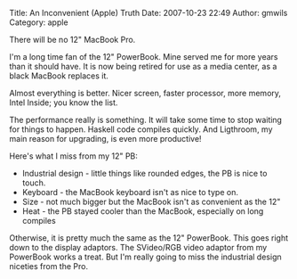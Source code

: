 Title: An Inconvenient (Apple) Truth
Date: 2007-10-23 22:49
Author: gmwils
Category: apple

There will be no 12" MacBook Pro.

I'm a long time fan of the 12" PowerBook. Mine served me for more years
than it should have. It is now being retired for use as a media center,
as a black MacBook replaces it.

Almost everything is better. Nicer screen, faster processor, more
memory, Intel Inside; you know the list.

The performance really is something. It will take some time to stop
waiting for things to happen. Haskell code compiles quickly. And
Ligthroom, my main reason for upgrading, is even more productive!

Here's what I miss from my 12" PB:

-   Industrial design - little things like rounded edges, the PB is nice
    to touch.
-   Keyboard - the MacBook keyboard isn't as nice to type on.
-   Size - not much bigger but the MacBook isn't as convenient as the
    12"
-   Heat - the PB stayed cooler than the MacBook, especially on long
    compiles

Otherwise, it is pretty much the same as the 12" PowerBook. This goes
right down to the display adaptors. The SVideo/RGB video adaptor from my
PowerBook works a treat. But I'm really going to miss the industrial
design niceties from the Pro.

